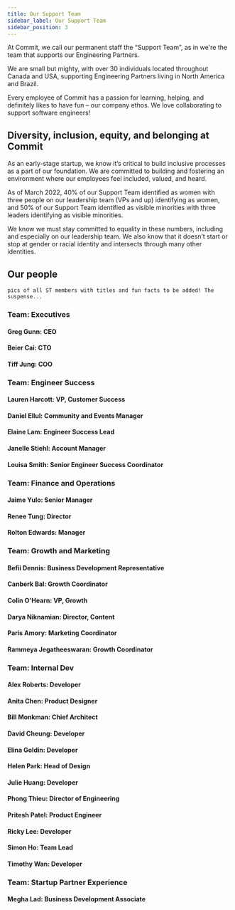 ```yaml
---
title: Our Support Team
sidebar_label: Our Support Team
sidebar_position: 3
---
```


At Commit, we call our permanent staff the “Support Team”, as in we're the team that supports our Engineering Partners. 

We are small but mighty, with over 30 individuals located throughout Canada and USA, supporting Engineering Partners living in North America and Brazil. 

Every employee of Commit has a passion for learning, helping, and definitely likes to have fun – our company ethos. We love collaborating to support software engineers! 

## Diversity, inclusion, equity, and belonging at Commit

As an early-stage startup, we know it’s critical to build inclusive processes as a part of our foundation. We are committed to building and fostering an environment where our employees feel included, valued, and heard. 

As of March 2022, 40% of our Support Team identified as women with three people on our leadership team (VPs and up) identifying as women, and 50% of our Support Team identified as visible minorities with three leaders identifying as visible minorities. 

We know we must stay committed to equality in these numbers, including and especially on our leadership team. We also know that it doesn’t start or stop at gender or racial identity and intersects through many other identities.

## Our people

```
pics of all ST members with titles and fun facts to be added! The suspense... 
```

### Team: Executives

#### Greg Gunn: CEO
#### Beier Cai: CTO
#### Tiff Jung: COO

### Team: Engineer Success

#### Lauren Harcott: VP, Customer Success
#### Daniel Ellul: Community and Events Manager
#### Elaine Lam: Engineer Success Lead
#### Janelle Stiehl: Account Manager
#### Louisa Smith: Senior Engineer Success Coordinator

### Team: Finance and Operations

#### Jaime Yulo: Senior Manager
#### Renee Tung: Director
#### Rolton Edwards: Manager

### Team: Growth and Marketing

#### Befii Dennis: Business Development Representative 
#### Canberk Bal: Growth Coordinator
#### Colin O'Hearn: VP, Growth
#### Darya Niknamian: Director, Content
#### Paris Amory: Marketing Coordinator
#### Rammeya Jegatheeswaran: Growth Coordinator

### Team: Internal Dev

#### Alex Roberts: Developer
#### Anita Chen: Product Designer
#### Bill Monkman: Chief Architect
#### David Cheung: Developer
#### Elina Goldin: Developer
#### Helen Park: Head of Design
#### Julie Huang: Developer
#### Phong Thieu: Director of Engineering
#### Pritesh Patel: Product Engineer
#### Ricky Lee: Developer
#### Simon Ho: Team Lead
#### Timothy Wan: Developer

### Team: Startup Partner Experience
#### Megha Lad: Business Development Associate
